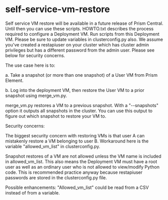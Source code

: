 # self-service-vm-restore

Self service VM restore will be available in a future release of Prism Central. Until then you can use these scripts.
HOWTO.txt describes the process required to configure a Deployment VM. Run scripts from this Deployment VM.
Please be sure to update variables in clusterconfig.py also. We assume you've created a restapiuser on your cluster 
which has cluster admin privileges but has a different password from the admin user. Please see below for security concerns.

The use case here is to:

a. Take a snapshot (or more than one snapshot) of a User VM from Prism Element.

b. Log into the deployment VM, then restore the User VM to a prior snapshot using merge_vm.py.

merge_vm.py restores a VM to a previous snapshot. With a "--snapshots" option it outputs all snapshots in the cluster.
You can use this output to figure out which snapshot to restore your VM to.

Security concerns:

The biggest security concern with restoring VMs is that user A can mistakenly restore a VM belonging to user B. Workaround 
here is the variable "allowed_vm_list" in clusterconfig.py.

Snapshot restores of a VM are not allowed unless the VM name is included in allowed_vm_list. This also means the 
Deployment VM must have a root user as well as an ordinary user who is not allowed to view/modify Python code. This
is recommended practice anyway because restapiuser passwords are stored in the clusterconfig.py file.

Possible enhancements:
"Allowed_vm_list" could be read from a CSV instead of from a variable.
